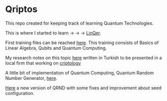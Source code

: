 # Qriptos

This repo created for keeping track of learning Quantum Technologies.

This is where I started to learn -> -> -> [LinQer](https://qturkey.org/).

First training files can be reached [here](https://github.com/kasimerbay/Qriptos/blob/main/bronze_istanbul-master.zip). This training consists of Basics of Linear Algebra, Qubits and Quantum Computing.

My research notes on this topic [here](https://kasimerbay.notion.site/Kuantum-Programlama-ee36f2593c414705a6c0e1322da148b4) written in Turkish to be presented in a local firm that working on [criptology](https://www.ctech.com.tr/en/products/cyber-security/encryption-and-data-security-devices/kryptos)

A little bit of implementation of Quantum Computing, Quantum Random Number Generator, [here](https://github.com/kasimerbay/Qriptos/blob/main/Quantum_RNG.py).

[Here](https://github.com/kasimerbay/Qriptos/blob/main/Quantum_RNG.py) a new version of QRND with some fixes and improvement about seed configuration.
